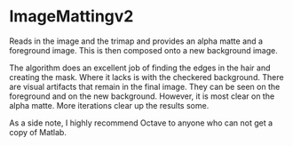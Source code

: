 ImageMattingv2
==============
Reads in the image and the trimap and provides an alpha matte
and a foreground image. This is then composed onto a new
background image.

The algorithm does an excellent job of finding the edges in the
hair and creating the mask. Where it lacks is with the checkered
background. There are visual artifacts that remain in the final
image. They can be seen on the foreground and on the new 
background. However, it is most clear on the alpha matte. More
iterations clear up the results some.

As a side note, I highly recommend Octave to anyone who can not 
get a copy of Matlab.